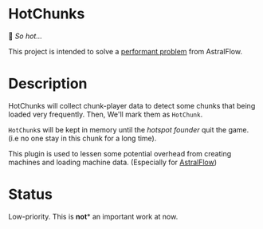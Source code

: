 # HotChunks

:hot_face: *So hot...*

This project is intended to solve a [performant problem](https://github.com/iceBear67/AstralFlow/issues/45#issuecomment-1065874236) from AstralFlow.

# Description

HotChunks will collect chunk-player data to detect some chunks that being loaded very frequently. Then, We'll mark them as `HotChunk`.  

`HotChunk`s will be kept in memory until the *hotspot founder* quit the game. (i.e no one stay in this chunk for a long time).  

This plugin is used to lessen some potential overhead from creating machines and loading machine data. (Especially for [AstralFlow](https://github.com/iceBear67/AstralFlow))

# Status

Low-priority. This is **not*** an important work at now.
